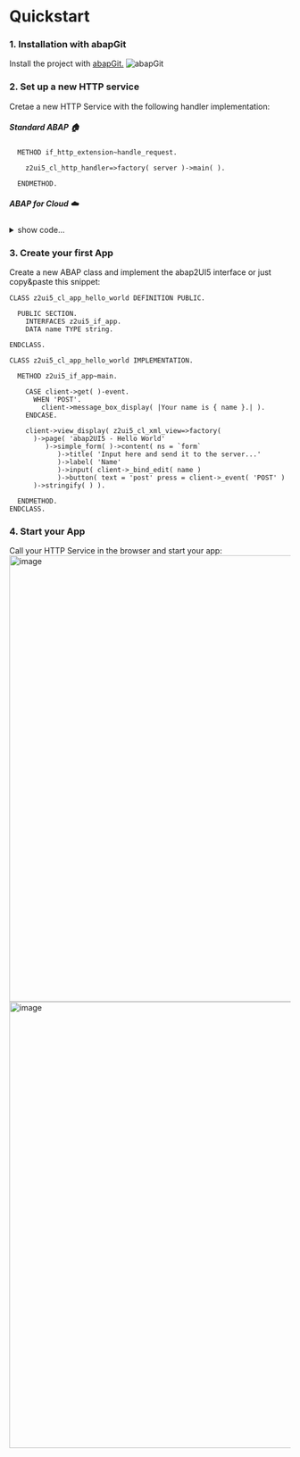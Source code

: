 # Quickstart

### 1. Installation with abapGit

Install the project with [abapGit.](https://abapgit.org) ![abapGit](https://docs.abapgit.org/img/favicon.png)

### 2. Set up a new HTTP service
Cretae a new HTTP Service with the following handler implementation:
##### Standard ABAP  🏠
```abap
  METHOD if_http_extension~handle_request.

    z2ui5_cl_http_handler=>factory( server )->main( ).

  ENDMETHOD.
```
##### ABAP for Cloud  :cloud:
<details>
<summary>show code...</summary>
   
```abap
METHOD if_http_service_extension~handle_request.

   z2ui5_cl_http_handler=>factory_cloud( req = request res = response )->main( ).

ENDMETHOD.
```

</details>

### 3. Create your first App
Create a new ABAP class and implement the abap2UI5 interface or just copy&paste this snippet:
```abap
CLASS z2ui5_cl_app_hello_world DEFINITION PUBLIC.

  PUBLIC SECTION.
    INTERFACES z2ui5_if_app.
    DATA name TYPE string.

ENDCLASS.

CLASS z2ui5_cl_app_hello_world IMPLEMENTATION.

  METHOD z2ui5_if_app~main.

    CASE client->get( )-event.
      WHEN 'POST'.
        client->message_box_display( |Your name is { name }.| ).
    ENDCASE.

    client->view_display( z2ui5_cl_xml_view=>factory(
      )->page( 'abap2UI5 - Hello World'
         )->simple_form( )->content( ns = `form`
            )->title( 'Input here and send it to the server...'
            )->label( 'Name'
            )->input( client->_bind_edit( name )
            )->button( text = 'post' press = client->_event( 'POST' )
      )->stringify( ) ).

  ENDMETHOD.
ENDCLASS.
```
### 4. Start your App
Call your HTTP Service in the browser and start your app:
<img width="800" alt="image" src="https://github.com/user-attachments/assets/c8962298-068d-4efb-a853-c44a9b9cda56"><br>
<img width="800" alt="image" src="https://github.com/user-attachments/assets/beee0551-494f-4e29-98bd-529395e27405">

